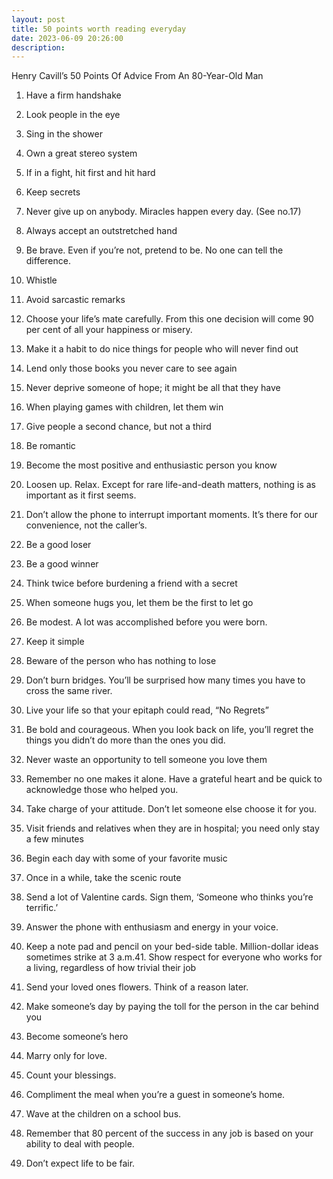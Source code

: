```yaml
---
layout: post
title: 50 points worth reading everyday
date: 2023-06-09 20:26:00
description:  
---
```


Henry Cavill’s 50 Points Of Advice From An 80-Year-Old Man

1. Have a firm handshake

2. Look people in the eye

3. Sing in the shower

4. Own a great stereo system

5. If in a fight, hit first and hit hard

6. Keep secrets

7. Never give up on anybody. Miracles happen every day. (See no.17)

8. Always accept an outstretched hand

9. Be brave. Even if you’re not, pretend to be. No one can tell the difference.

10. Whistle

11. Avoid sarcastic remarks

12. Choose your life’s mate carefully. From this one decision will come 90 per cent of all your happiness or misery.

13. Make it a habit to do nice things for people who will never find out

14. Lend only those books you never care to see again

15. Never deprive someone of hope; it might be all that they have

16. When playing games with children, let them win

17. Give people a second chance, but not a third

18. Be romantic

19. Become the most positive and enthusiastic person you know

20. Loosen up. Relax. Except for rare life-and-death matters, nothing is as important as it first seems.

21. Don’t allow the phone to interrupt important moments. It’s there for our convenience, not the caller’s.

22. Be a good loser

23. Be a good winner

24. Think twice before burdening a friend with a secret

25. When someone hugs you, let them be the first to let go

26. Be modest. A lot was accomplished before you were born.

27. Keep it simple

28. Beware of the person who has nothing to lose

29. Don’t burn bridges. You’ll be surprised how many times you have to cross the same river.

30. Live your life so that your epitaph could read, “No Regrets”

31. Be bold and courageous. When you look back on life, you’ll regret the things you didn’t do more than the ones you did.

32. Never waste an opportunity to tell someone you love them

33. Remember no one makes it alone. Have a grateful heart and be quick to acknowledge those who helped you.

34. Take charge of your attitude. Don’t let someone else choose it for you.

35. Visit friends and relatives when they are in hospital; you need only stay a few minutes

36. Begin each day with some of your favorite music

37. Once in a while, take the scenic route

38. Send a lot of Valentine cards. Sign them, ‘Someone who thinks you’re terrific.’

39. Answer the phone with enthusiasm and energy in your voice.

40. Keep a note pad and pencil on your bed-side table. Million-dollar ideas sometimes strike at 3 a.m.41. Show respect for everyone who works for a living, regardless of how trivial their job

42. Send your loved ones flowers. Think of a reason later.

43. Make someone’s day by paying the toll for the person in the car behind you

44. Become someone’s hero

45. Marry only for love.

46. Count your blessings.

47. Compliment the meal when you’re a guest in someone’s home.

48. Wave at the children on a school bus.

49. Remember that 80 percent of the success in any job is based on your ability to deal with people.

50. Don’t expect life to be fair.
